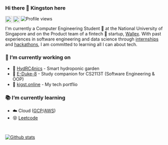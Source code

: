 <!--
**kstonekuan/kstonekuan** is a ✨ _special_ ✨ repository because its `README.md` (this file) appears on your GitHub profile.

Here are some ideas to get you started:

- 🔭 I’m currently working on ...
- 🌱 I’m currently learning ...
- 👯 I’m looking to collaborate on ...
- 🤔 I’m looking for help with ...
- 💬 Ask me about ...
- 📫 How to reach me: ...
- 😄 Pronouns: ...
- ⚡ Fun fact: ...
-->

### Hi there 👋 Kingston here

<a href="https://www.linkedin.com/in/kingston-kuan/">
    <img align="left" alt="LinkedIn" width="22px" src="https://cdn.jsdelivr.net/npm/simple-icons@v3/icons/linkedin.svg" />
</a>

<a href="https://t.me/kstonekuan">
  <img align="left" alt="Telegram" width="22px" src="https://cdn.jsdelivr.net/npm/simple-icons@v3/icons/telegram.svg" />
</a>

![Profile views](https://gpvc.arturio.dev/kstonekuan)

I'm currently a Computer Engineering Student 🔌 at the National University of Singapore and on the Product team of a fintech 💱 startup, [Wallex](https://wallex.asia/sg/). With past experiences in software engineering and data science through [internships](https://www.linkedin.com/in/kingston-kuan/) and [hackathons](https://devpost.com/kstonekuan), I am committed to learning all I can about tech.

### 🔭 I’m currently working on

- 🌱 [HydRC4nics](https://github.com/OrcaTech-RC4/HydRC4nics) - Smart hydroponic garden
- 🤖 [E-Duke-8](https://github.com/AY2021S1-CS2113T-F12-3/tp) - Study companion for CS2113T (Software Engineering & OOP)
- 📑 [kigst.online](https://kingst.online/) - My tech portflio

### 📚 I’m currently learning

- ☁️ Cloud ([GCP](https://google.qwiklabs.com/public_profiles/43304000-3872-4b46-b1f2-24944a096821)/[AWS](https://credentials.edx.org/credentials/53cb7c5b4f8944da96d4d80c579fe95a/))
- 😵 [Leetcode](https://leetcode.com/kstonekuan/) 

<br/>

[![Github stats](https://github-readme-stats.vercel.app/api?username=kstonekuan&count_private=true&theme=tokyonight)](https://github.com/anuraghazra/github-readme-stats)
